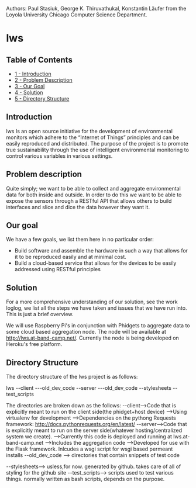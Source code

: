 Authors: Paul Stasiuk, George K. Thiruvathukal, Konstantin Läufer from the 
Loyola University Chicago Computer Science Department.

lws
========

Table of Contents
-----
* [1 - Introduction](#introduction)
* [2 - Problem Description](#problem-description)
* [3 - Our Goal](#our-goal)
* [4 - Solution](#solution)
* [5 - Directory Structure](#directory-structure)

Introduction
------------

lws Is an open source initiative for the development of environmental monitors which adhere to the “Internet of Things” principles and can be easily reproduced and distributed. The purpose of the project is to promote true sustainability through the use of intelligent environmental monitoring to control various variables in various settings.


Problem description
-------------------

Quite simply; we want to be able to collect and aggregate environmental data for both inside and outside. In order to do this we want to be able to expose the sensors through a RESTful API that allows others to build interfaces and slice and dice the data however they want it.


Our goal
--------

We have a few goals, we list them here in no particular order:

* Build software and assemble the hardware in such a way that allows for it to be reproduced easily and at minimal cost.
* Build a cloud-based service that allows for the devices to be easily addressed using RESTful principles

Solution
--------

For a more comprehensive understanding of our solution, see the work loglog, we list all the steps we have taken and issues that we have run into. This is just a brief overview.

We will use Raspberry Pi's in conjunction with Phidgets to aggregate data to some cloud based aggregation node. The node will be available at http://lws.at-band-camp.net/. Currently the node is being developed on Heroku's free platform.

Directory Structure
-------------------

The directory structure of the lws project is as follows:

lws
--client
---old_dev_code
--server
---old_dev_code
--stylesheets
--test_scripts

The directories are broken down as the follows:
--client-->Code that is explicitly meant to run on the client side(the phidget+host device)
	-->Using virtualenv for development
	-->Dependencies on the pythong Requests framework: http://docs.pythonrequests.org/en/latest/
--server-->Code that is explicitly meant to run on the server side(whatever hosting/centralized system we create).
	-->Currently this code is deployed and running at lws.at-band-camp.net
	-->Includes the aggregation code
	-->Developed for use with the Flask framework. Inlcudes a wsgi script for wsgi 			based permeant installs
--old_dev_code --> directories that contain snippets of test code

--stylesheets--> usless,for now. generated by github. takes care of all of styling for the github site
--test_scripts--> scripts used to test various things. normally written as bash scripts, depends on the purpose.
